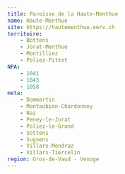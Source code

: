 ```yaml
---
title: Paroisse de la Haute-Menthue
name: Haute-Menthue
site: https://hautementhue.eerv.ch
territoire:
    - Bottens
    - Jorat-Menthue
    - Montilliez
    - Poliez-Pittet
NPA:
    - 1041
    - 1043
    - 1058
meta:
    - Dommartin
    - Montaubion-Chardonney
    - Naz
    - Peney-le-Jorat
    - Poliez-le-Grand
    - Sottens
    - Sugnens
    - Villars-Mendraz
    - Villars-Tiercelin
region: Gros-de-Vaud - Venoge
---
```

